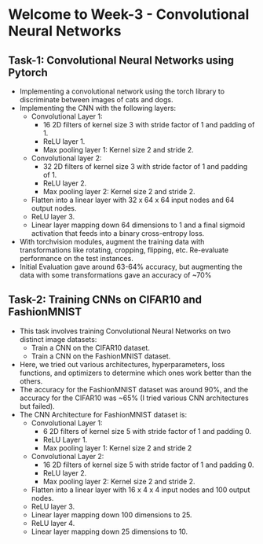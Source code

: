 # Welcome to Week-3 - Convolutional Neural Networks

## Task-1: Convolutional Neural Networks using Pytorch
- Implementing a convolutional network using the torch library to discriminate between images of cats and dogs.
- Implementing the CNN with the following layers:
  - Convolutional Layer 1:
    - 16 2D filters of kernel size 3 with stride factor of 1 and padding of 1.
    - ReLU layer 1.
    - Max pooling layer 1: Kernel size 2 and stride 2.
  - Convolutional layer 2:
    - 32 2D filters of kernel size 3 with stride factor of 1 and padding of 1.
    - ReLU layer 2.
    - Max pooling layer 2: Kernel size 2 and stride 2.
  - Flatten into a linear layer with 32 x 64 x 64 input nodes and 64 output nodes.
  - ReLU layer 3.
  - Linear layer mapping down 64 dimensions to 1 and a final sigmoid activation that feeds into a binary cross-entropy loss.
- With torchvision modules, augment the training data with transformations like rotating, cropping, flipping, etc. Re-evaluate performance on the test instances.
- Initial Evaluation gave around 63-64% accuracy, but augmenting the data with some transformations gave an accuracy of ~70%

## Task-2: Training CNNs on CIFAR10 and FashionMNIST
- This task involves training Convolutional Neural Networks on two distinct image datasets:
  - Train a CNN on the CIFAR10 dataset.
  - Train a CNN on the FashionMNIST dataset.
- Here, we tried out various architectures, hyperparameters, loss functions, and optimizers to determine which ones work better than the others.
- The accuracy for the FashionMNIST dataset was around 90%, and the accuracy for the CIFAR10 was ~65% (I tried various CNN architectures but failed).
- The CNN Architecture for FashionMNIST dataset is:
  - Convolutional Layer 1:
    - 6 2D filters of kernel size 5 with stride factor of 1 and padding 0.
    - ReLU Layer 1.
    - Max pooling layer 1: Kernel size 2 and stride 2
  - Convolutional Layer 2:
    - 16 2D filters of kernel size 5 with stride factor of 1 and padding 0.
    - ReLU layer 2.
    - Max pooling layer 2: Kernel size 2 and stride 2.
  - Flatten into a linear layer with 16 x 4 x 4 input nodes and 100 output nodes.
  - ReLU layer 3.
  - Linear layer mapping down 100 dimensions to 25.
  - ReLU layer 4.
  - Linear layer mapping down 25 dimensions to 10.
